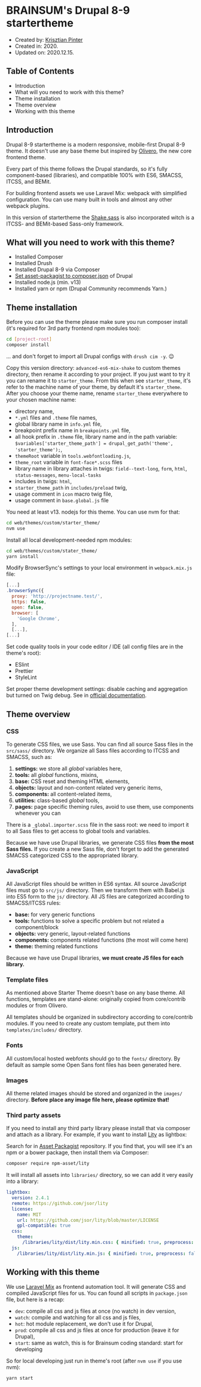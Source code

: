 # BRAINSUM's Drupal 8-9 startertheme

* Created by: [Krisztian Pinter](kpinter@brainsum.com)
* Created in: 2020.
* Updated on: 2020.12.15.

## Table of Contents

* Introduction
* What will you need to work with this theme?
* Theme installation
* Theme overview
* Working with this theme

## Introduction

Drupal 8-9 startertheme is a modern responsive, mobile-first Drupal 8-9 theme.
It doesn't use any base theme but inspired by [Olivero](https://www.drupal.org/project/olivero), the new core frontend theme.

Every part of this theme follows the Drupal standards, so it's fully
component-based (libraries), and compatible 100% with ES6, SMACSS, ITCSS, and
BEMit.

For building frontend assets we use Laravel Mix: webpack with simplified configuration.
You can use many built in tools and almost any other webpack plugins.

In this version of startertheme the [Shake.sass](https://keeteean.github.io/shake.sass)
is also incorporated witch is a ITCSS- and BEMit-based Sass-only framework.

## What will you need to work with this theme?

* Installed Composer
* Installed Drush
* Installed Drupal 8-9 via Composer
* [Set asset-packagist to composer.json](https://www.drupal.org/docs/develop/using-composer/using-composer-to-install-drupal-and-manage-dependencies#third-party-libraries) of Drupal
* Installed node.js (min. v13)
* Installed yarn or npm (Drupal Community recommends Yarn.)

## Theme installation

Before you can use the theme please make sure
you run composer install (it's required for 3rd party
frontend npm modules too):

```bash
cd [project-root]
composer install
```

... and don't forget to import all Drupal configs with
`drush cim -y`. 😉

Copy this version directory: `advanced-es6-mix-shake` to custom themes
directory, then rename it according to your project. If you just want
to try it you can rename it to `starter_theme`. From this when see
`starter_theme`, it's refer to the machine name of your theme, by default
it's `starter_theme`. After you choose your theme name, rename
`starter_theme` everywhere to your chosen machine name:

* directory name,
* `*.yml` files and `.theme` file names,
* global library name in `info.yml` file,
* breakpoint prefix name in `breakpoints.yml` file,
* all hook prefix in `.theme` file, library name and in the path variable:
  `$variables['starter_theme_path'] = drupal_get_path('theme', 'starter_theme');`,
* `themeRoot` variable in `tools.webfontloading.js`,
* `theme_root` variable in `font-face*.scss` files
* library name in library attaches in twigs: `field--text-long`, `form`, `html`,
  `status-messages`, `menu-local-tasks`
* includes in twigs: `html`,
* `starter_theme_path` in `includes/preload` twig,
* usage comment in `icon` macro twig file,
* usage comment in `base.global.js` file

You need at least v13. nodejs for this theme. You can use nvm for that:

```bash
cd web/themes/custom/starter_theme/
nvm use
```

Install all local development-needed npm modules:

```bash
cd web/themes/custom/stater_theme/
yarn install
```

Modify BrowserSync's settings to your local
environment in `webpack.mix.js` file:

```js
[...]
.browserSync({
  proxy: 'http://projectname.test/',
  https: false,
  open: false,
  browser: [
    'Google Chrome',
  ],
  [...],
[...]
```

Set code quality tools in your code editor / IDE (all config files are in the
theme's root):

* ESlint
* Prettier
* StyleLint

Set proper theme development settings: disable caching and aggregation but
turned on Twig debug. See in [official documentation](https://www.drupal.org/node/2598914).

## Theme overview

### CSS

To generate CSS files, we use Sass. You can find all source Sass files in the
`src/sass/` directory. We organize all Sass files according to ITCSS and
SMACSS, such as:

 1. **settings:** we store all _global_ variables here,
 1. **tools:** all _global_ functions, mixins,
 1. **base:** CSS reset and theming HTML elements,
 1. **objects:** layout and non-content related very generic items,
 1. **components:** all content-related items,
 1. **utilities:** class-based _global_ tools,
 1. **pages:** page specific theming rules, avoid to use them, use components
    whenever you can

There is a `_global.importer.scss` file in the sass root: we need to import it
to all Sass files to get access to global tools and variables.

Because we have use Drupal libraries, we generate CSS files **from the most Sass
files.** If you create a new Sass file, don't forget to add the generated SMACSS
categorized CSS to the appropriated library.

### JavaScript

All JavaScript files should be written in ES6 syntax. All source JavaScript files
must go to `src/js/` directory. Then we transform them with Babel.js into ES5
form to the `js/` directory. All JS files are categorized according to
SMACSS/ITCSS rules:

* **base:** for very generic functions
* **tools:** functions to solve a specific problem but not related a component/block
* **objects:** very generic, layout-related functions
* **components:** components related functions (the most will come here)
* **theme:** theming related functions

Because we have use Drupal libraries, **we must create JS files for each
library.**

### Template files

As mentioned above Starter Theme doesn't base on any base theme.
All functions, templates are stand-alone: originally copied from core/contrib
modules or from Olivero.

All templates should be organized in subdirectory according to core/contrib
modules. If you need to create any custom template, put them into
`templates/includes/` directory.

### Fonts

All custom/local hosted webfonts should go to the `fonts/` directory.
By default as sample some Open Sans font files has been generated here.

### Images

All theme related images should be stored and organized in the `images/`
directory. **Before place any image file here, please optimize that!**

### Third party assets

If you need to install any third party library please install that via composer
and attach as a library. For example, if you want to install
[Lity](https://sorgalla.com/lity/) as lightbox:

Search for in [Asset Packagist](https://asset-packagist.org/) repository. If you
find that, you will see it's an npm or a bower package, then install them via
Composer:

```bash
composer require npm-asset/lity
```

It will install all assets into `libraries/` directory, so we can add it
very easily into a library:

```yaml
lightbox:
  version: 2.4.1
  remote: https://github.com/jsor/lity
  license:
    name: MIT
    url: https://github.com/jsor/lity/blob/master/LICENSE
    gpl-compatible: true
  css:
    theme:
      /libraries/lity/dist/lity.min.css: { minified: true, preprocess: false }
  js:
    /libraries/lity/dist/lity.min.js: { minified: true, preprocess: false }
```

## Working with this theme

We use [Laravel Mix](https://laravel-mix.com/) as frontend automation tool. It
will generate CSS and compiled JavaScript files for us. You can found all scripts
in `package.json` file, but here is a recap:

* `dev`: compile all css and js files at once (no watch) in dev version,
* `watch`: compile and watching for all css and js files,
* `hot`: hot module replacement, we don't use it for Drupal,
* `prod`: compile all css and js files at once for production (leave it for Drupal),
* `start`: same as watch, this is for Brainsum coding standard: start for developing

So for local developing just run in theme's root (after `nvm use` if you use nvm):

```bash
yarn start
```
